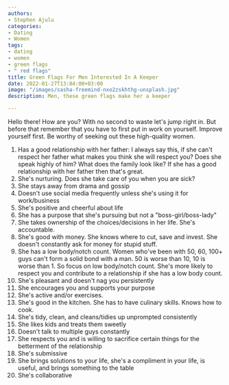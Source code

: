 ```yaml
---
authors:
- Stephen Ajulu
categories:
- Dating
- Women
tags:
- dating
- women
- green flags
- " red flags"
title: Green Flags For Men Interested In A Keeper
date: 2022-01-27T13:04:00+03:00
image: "/images/sasha-freemind-nxo2zskhthg-unsplash.jpg"
description: Men, these green flags make her a keeper

---
```

Hello there! How are you? With no second to waste let's jump right in. But before that remember that you have to first put in work on yourself. Improve yourself first. Be worthy of seeking out these high-quality women.

 1. Has a good relationship with her father: I always say this, if she can't respect her father what makes you think she will respect you? Does she speak highly of him? What does the family look like? If she has a good relationship with her father then that's great.
 2. She's nurturing. Does she take care of you when you are sick?
 3. She stays away from drama and gossip
 4. Doesn't use social media frequently unless she's using it for work/business
 5. She's positive and cheerful about life
 6. She has a purpose that she's pursuing but not a "boss-girl/boss-lady"
 7. She takes ownership of the choices/decisions in her life. She's accountable.
 8. She's good with money. She knows where to cut, save and invest. She doesn't constantly ask for money for stupid stuff.
 9. She has a low body/notch count. Women who've been with 50, 60, 100+ guys can't form a solid bond with a man. 50 is worse than 10, 10 is worse than 1. So focus on low body/notch count. She's more likely to respect you and contribute to a relationship if she has a low body count.
10. She's pleasant and doesn't nag you persistently
11. She encourages you and supports your purpose
12. She's active and/or exercises.
13. She's good in the kitchen. She has to have culinary skills. Knows how to cook.
14. She's tidy, clean, and cleans/tidies up unprompted consistently
15. She likes kids and treats them sweetly
16. Doesn't talk to multiple guys constantly
17. She respects you and is willing to sacrifice certain things for the betterment of the relationship
18. She's submissive
19. She brings solutions to your life, she's a compliment in your life, is useful, and brings something to the table
20. She's collaborative
